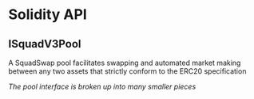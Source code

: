 # Solidity API

## ISquadV3Pool

A SquadSwap pool facilitates swapping and automated market making between any two assets that strictly conform
to the ERC20 specification

_The pool interface is broken up into many smaller pieces_

